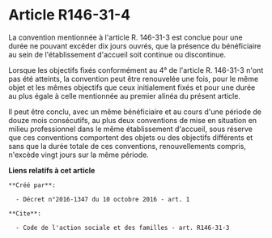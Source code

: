 # Article R146-31-4

La convention mentionnée à l'article R. 146-31-3 est conclue pour une durée ne pouvant excéder dix jours ouvrés, que la
présence du bénéficiaire au sein de l'établissement d'accueil soit continue ou discontinue. 

Lorsque les objectifs fixés conformément au 4° de l'article R. 146-31-3 n'ont pas été atteints, la convention peut être
renouvelée une fois, pour le même objet et les mêmes objectifs que ceux initialement fixés et pour une durée au plus égale à
celle mentionnée au premier alinéa du présent article. 

Il peut être conclu, avec un même bénéficiaire et au cours d'une période de douze mois consécutifs, au plus deux conventions
de mise en situation en milieu professionnel dans le même établissement d'accueil, sous réserve que ces conventions
comportent des objets ou des objectifs différents et sans que la durée totale de ces conventions, renouvellements compris,
n'excède vingt jours sur la même période.

**Liens relatifs à cet article**

	**Créé par**:

	  - Décret n°2016-1347 du 10 octobre 2016 - art. 1

	**Cite**:

	  - Code de l'action sociale et des familles - art. R146-31-3
